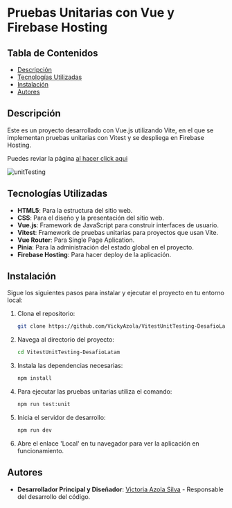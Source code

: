 # Pruebas Unitarias con Vue y Firebase Hosting

## Tabla de Contenidos

- [Descripción](#descripción)
- [Tecnologías Utilizadas](#tecnologías-utilizadas)
- [Instalación](#instalación)
- [Autores](#autores)

## Descripción

Este es un proyecto desarrollado con Vue.js utilizando Vite, en el que se implementan pruebas unitarias con Vitest y se despliega en Firebase Hosting. 

Puedes reviar la página [al hacer click aqui](https://prueba-testing-b89cf.web.app/)

![unitTesting](https://github.com/user-attachments/assets/52f63c17-e8fd-4b0c-9529-2bc28cda2fd8)

## Tecnologías Utilizadas

- **HTML5**: Para la estructura del sitio web.
- **CSS**: Para el diseño y la presentación del sitio web.
- **Vue.js**: Framework de JavaScript para construir interfaces de usuario.
- **Vitest**: Framework de pruebas unitarias para proyectos que usan Vite.
- **Vue Router**: Para Single Page Aplication.
- **Pinia**: Para la administración del estado global en el proyecto.
- **Firebase Hosting**: Para hacer deploy de la aplicación.

## Instalación

Sigue los siguientes pasos para instalar y ejecutar el proyecto en tu entorno local:

1. Clona el repositorio:

    ```bash
    git clone https://github.com/VickyAzola/VitestUnitTesting-DesafioLatam.git
    ```

2. Navega al directorio del proyecto:

    ```bash
    cd VitestUnitTesting-DesafioLatam
    ```

3. Instala las dependencias necesarias:

    ```bash
    npm install
    ```
4. Para ejecutar las pruebas unitarias utiliza el comando:
   
   ```bash
   npm run test:unit
   ```
   
5. Inicia el servidor de desarrollo:

    ```bash
    npm run dev
    ```

6. Abre el enlace 'Local' en tu navegador para ver la aplicación en funcionamiento.

## Autores

- **Desarrollador Principal y Diseñador**: [Victoria Azola Silva](https://github.com/VickyAzola) - Responsable del desarrollo del código.
